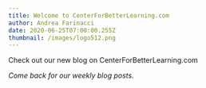 ```yaml
---
title: Welcome to CenterForBetterLearning.com
author: Andrea Farinacci
date: 2020-06-25T07:00:00.255Z
thumbnail: /images/logo512.png
---
```


Check out our new blog on CenterForBetterLearning.com

_Come back for our weekly blog posts._
